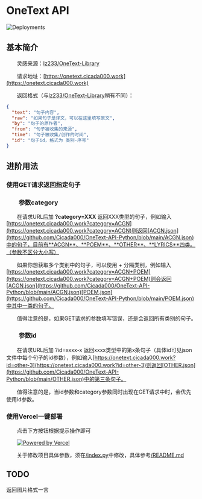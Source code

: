 # OneText API

![Deployments](https://img.shields.io/github/deployments/Cicada000/OneText-API-Python/Production?logo=Vercel&style=for-the-badge)

## 基本简介

&emsp;&emsp;灵感来源：[lz233/OneText-Library](https://github.com/lz233/OneText-Library)

&emsp;&emsp;请求地址：[https://onetext.cicada000.work](https://onetext.cicada000.work)

&emsp;&emsp;返回格式（与[lz233/OneText-Library](https://github.com/lz233/OneText-Library)稍有不同）：

```json
{
  "text": "句子内容",
  "raw": "如果句子是译文，可以在这里填写原文",
  "by": "句子的原作者",
  "from": "句子被收集的来源",
  "time": "句子被收集/创作的时间",
  "id": "句子id，格式为 类别-序号"
}
```

## 进阶用法

### 使用GET请求返回指定句子

### &emsp;&emsp;**参数category**

&emsp;&emsp;在请求URL后加 **?category=XXX** 返回XXX类型的句子，例如输入[https://onetext.cicada000.work?category=ACGN](https://onetext.cicada000.work?category=ACGN)则返回[ACGN.json](https://github.com/Cicada000/OneText-API-Python/blob/main/ACGN.json)中的句子，目前有**ACGN**、**POEM**、**OTHER**、**LYRICS**四类。（参数不区分大小写）

&emsp;&emsp;如果你想获取多个类别中的句子，可以使用 + 分隔类别，例如输入[https://onetext.cicada000.work?category=ACGN+POEM](https://onetext.cicada000.work?category=ACGN+POEM)则会返回[ACGN.json](https://github.com/Cicada000/OneText-API-Python/blob/main/ACGN.json)[POEM.json](https://github.com/Cicada000/OneText-API-Python/blob/main/POEM.json)中其中一类的句子。

&emsp;&emsp;值得注意的是，如果GET请求的参数填写错误，还是会返回所有类别的句子。

### &emsp;&emsp;**参数id**

&emsp;&emsp;在请求URL后加 ?id=xxxx-x 返回xxxx类型中的第x条句子（具体id可见json文件中每个句子的id参数），例如输入[https://onetext.cicada000.work?id=other-3](https://onetext.cicada000.work?id=other-3)则返回[OTHER.json](https://github.com/Cicada000/OneText-API-Python/blob/main/OTHER.json)中的第三条句子。

&emsp;&emsp;值得注意的是，当id参数和category参数同时出现在GET请求中时，会优先使用id参数。

### 使用Vercel一键部署

&emsp;&emsp;点击下方按钮根据提示操作即可

&emsp;&emsp;[![Powered by Vercel](https://www.datocms-assets.com/31049/1618983297-powered-by-vercel.svg)](https://vercel.com/new/clone?repository-url=https://github.com/Cicada000/OneText-API-Python)

&emsp;&emsp;关于修改项目具体参数，须在[/index.py](https://github.com/Cicada000/OneText-API-Python/blob/main/index.py)中修改，具体参考[/README.md](https://github.com/Cicada000/OneText-API-Python/blob/main/README.md)

## TODO

返回图片格式一言
